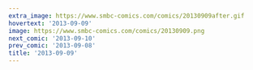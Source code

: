 ```yaml
---
extra_image: https://www.smbc-comics.com/comics/20130909after.gif
hovertext: '2013-09-09'
image: https://www.smbc-comics.com/comics/20130909.png
next_comic: '2013-09-10'
prev_comic: '2013-09-08'
title: '2013-09-09'
---
```


